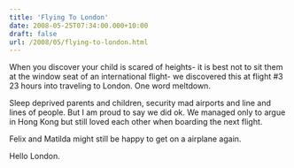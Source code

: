 ```yaml
---
title: 'Flying To London'
date: 2008-05-25T07:34:00.000+10:00
draft: false
url: /2008/05/flying-to-london.html
---
```


When you discover your child is scared of heights- it is best not to sit them at the window seat of an international flight- we discovered this at flight #3 23 hours into traveling to London. One word meltdown.  
  
Sleep deprived parents and children, security mad airports and line and lines of people. But I am proud to say we did ok. We managed only to argue in Hong Kong but still loved each other when boarding the next flight.  
  
Felix and Matilda might still be happy to get on a airplane again.  
  
Hello London.